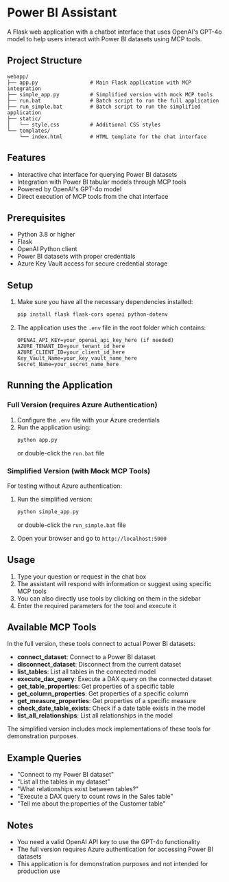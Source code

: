 # Power BI Assistant

A Flask web application with a chatbot interface that uses OpenAI's GPT-4o model to help users interact with Power BI datasets using MCP tools.

## Project Structure

```
webapp/
├── app.py                 # Main Flask application with MCP integration
├── simple_app.py          # Simplified version with mock MCP tools
├── run.bat                # Batch script to run the full application
├── run_simple.bat         # Batch script to run the simplified application
├── static/
│   └── style.css          # Additional CSS styles
└── templates/
    └── index.html         # HTML template for the chat interface
```

## Features

- Interactive chat interface for querying Power BI datasets
- Integration with Power BI tabular models through MCP tools
- Powered by OpenAI's GPT-4o model
- Direct execution of MCP tools from the chat interface

## Prerequisites

- Python 3.8 or higher
- Flask
- OpenAI Python client
- Power BI datasets with proper credentials
- Azure Key Vault access for secure credential storage

## Setup

1. Make sure you have all the necessary dependencies installed:
   ```bash
   pip install flask flask-cors openai python-dotenv
   ```

2. The application uses the `.env` file in the root folder which contains:
   ```
   OPENAI_API_KEY=your_openai_api_key_here (if needed)
   AZURE_TENANT_ID=your_tenant_id_here
   AZURE_CLIENT_ID=your_client_id_here
   Key_Vault_Name=your_key_vault_name_here
   Secret_Name=your_secret_name_here
   ```

## Running the Application

### Full Version (requires Azure Authentication)

1. Configure the `.env` file with your Azure credentials
2. Run the application using:
   ```bash
   python app.py
   ```
   or double-click the `run.bat` file

### Simplified Version (with Mock MCP Tools)

For testing without Azure authentication:

1. Run the simplified version:
   ```bash
   python simple_app.py
   ```
   or double-click the `run_simple.bat` file

2. Open your browser and go to `http://localhost:5000`

## Usage

1. Type your question or request in the chat box
2. The assistant will respond with information or suggest using specific MCP tools
3. You can also directly use tools by clicking on them in the sidebar
4. Enter the required parameters for the tool and execute it

## Available MCP Tools

In the full version, these tools connect to actual Power BI datasets:

- **connect_dataset**: Connect to a Power BI dataset
- **disconnect_dataset**: Disconnect from the current dataset
- **list_tables**: List all tables in the connected model
- **execute_dax_query**: Execute a DAX query on the connected dataset
- **get_table_properties**: Get properties of a specific table
- **get_column_properties**: Get properties of a specific column
- **get_measure_properties**: Get properties of a specific measure
- **check_date_table_exists**: Check if a date table exists in the model
- **list_all_relationships**: List all relationships in the model

The simplified version includes mock implementations of these tools for demonstration purposes.

## Example Queries

- "Connect to my Power BI dataset"
- "List all the tables in my dataset"
- "What relationships exist between tables?"
- "Execute a DAX query to count rows in the Sales table"
- "Tell me about the properties of the Customer table"

## Notes

- You need a valid OpenAI API key to use the GPT-4o functionality
- The full version requires Azure authentication for accessing Power BI datasets
- This application is for demonstration purposes and not intended for production use
